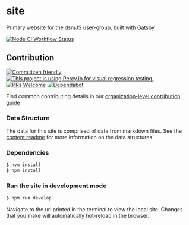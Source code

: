 # site

Primary website for the dsmJS user-group, built with [Gatsby](https://www.gatsbyjs.org/)

<!--status-badges start -->

[![Node CI Workflow Status][github-actions-ci-badge]][github-actions-ci-link]

<!--status-badges end -->

## Contribution

<!--contribution-badges start -->

[![Commitizen friendly](https://img.shields.io/badge/commitizen-friendly-brightgreen.svg)](http://commitizen.github.io/cz-cli/)
[![This project is using Percy.io for visual regression testing.](https://percy.io/static/images/percy-badge.svg)](https://percy.io/dsmjs/site)
[![PRs Welcome][PRs-badge]][PRs-link]
[![Dependabot][dependabot-badge]][dependabot-link]

<!--contribution-badges end -->

Find common contributing details in our [organization-level contribution guide](https://github.com/dsmjs/.github/CONTRIBUTING.md)

### Data Structure

The data for this site is comprised of data from markdown files.
See the [content readme](https://github.com/dsmjs/site/tree/master/content)
for more information on the data structures.

### Dependencies

```sh
$ nvm install
$ npm install
```

### Run the site in development mode

```sh
$ npm run develop
```

Navigate to the url printed in the terminal to view the local site. Changes that
you make will automatically hot-reload in the browser.

[PRs-link]: http://makeapullrequest.com

[PRs-badge]: https://img.shields.io/badge/PRs-welcome-brightgreen.svg

[dependabot-link]: https://dependabot.com/

[dependabot-badge]: https://badgen.net/dependabot/dsmjs/site/?icon=dependabot

[github-actions-ci-link]: https://github.com/dsmjs/site/actions?query=workflow%3A%22Node.js+CI%22+branch%3Amaster

[github-actions-ci-badge]: https://github.com/dsmjs/site/workflows/Node.js%20CI/badge.svg
